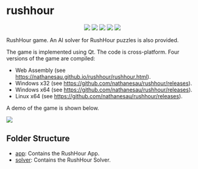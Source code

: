 # rushhour

<p align="center">
  <a href="https://github.com/nathanesau/rushhour" alt="build_app">
        <img src="https://github.com/nathanesau/rushhour/workflows/build_app/badge.svg" /></a>
  <a href="https://github.com/nathanesau/rushhour" alt="test_app">
        <img src="https://github.com/nathanesau/rushhour/workflows/test_app/badge.svg" /></a>
  <a href="https://github.com/nathanesau/rushhour/issues" alt="contributions welcome">
        <img src="https://img.shields.io/badge/contributions-welcome-brightgreen.svg?style=flat" /></a>
  <a href="https://github.com/nathanesau?tab=followers" alt="GitHub followers">
        <img src="https://img.shields.io/github/followers/nathanesau.svg?style=social&label=Follow" /></a>
    <a href="https://GitHub.com/codereport/jsource/stargazers/" alt="GitHub stars">
        <img src="https://img.shields.io/github/stars/nathanesau/rushhour.svg?style=social&label=Star" /></a>
</p>

RushHour game. An AI solver for RushHour puzzles is also provided.

The game is implemented using Qt. The code is cross-platform. Four versions of the game are compiled:

* Web Assembly (see https://nathanesau.github.io/rushhour/rushhour.html).
* Windows x32 (see https://github.com/nathanesau/rushhour/releases).
* Windows x64 (see https://github.com/nathanesau/rushhour/releases).
* Linux x64 (see https://github.com/nathanesau/rushhour/releases).

A demo of the game is shown below.

![](https://user-images.githubusercontent.com/4649987/107863727-a28d9d80-6e24-11eb-8bb9-3a2a2afe4fc2.gif)

## Folder Structure

* [app](app/README.md): Contains the RushHour App.
* [solver](solver/README.md): Contains the RushHour Solver.
